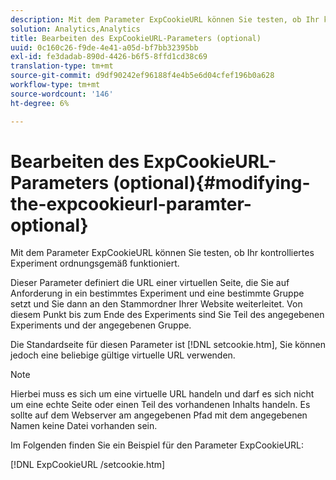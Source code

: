 ```yaml
---
description: Mit dem Parameter ExpCookieURL können Sie testen, ob Ihr kontrolliertes Experiment ordnungsgemäß funktioniert.
solution: Analytics,Analytics
title: Bearbeiten des ExpCookieURL-Parameters (optional)
uuid: 0c160c26-f9de-4e41-a05d-bf7bb32395bb
exl-id: fe3dadab-890d-4426-b6f5-8ffd1cd38c69
translation-type: tm+mt
source-git-commit: d9df90242ef96188f4e4b5e6d04cfef196b0a628
workflow-type: tm+mt
source-wordcount: '146'
ht-degree: 6%

---
```


# Bearbeiten des ExpCookieURL-Parameters (optional){#modifying-the-expcookieurl-paramter-optional}

Mit dem Parameter ExpCookieURL können Sie testen, ob Ihr kontrolliertes Experiment ordnungsgemäß funktioniert.

Dieser Parameter definiert die URL einer virtuellen Seite, die Sie auf Anforderung in ein bestimmtes Experiment und eine bestimmte Gruppe setzt und Sie dann an den Stammordner Ihrer Website weiterleitet. Von diesem Punkt bis zum Ende des Experiments sind Sie Teil des angegebenen Experiments und der angegebenen Gruppe.

Die Standardseite für diesen Parameter ist [!DNL setcookie.htm], Sie können jedoch eine beliebige gültige virtuelle URL verwenden.

>[!NOTE]
>
>Hierbei muss es sich um eine virtuelle URL handeln und darf es sich nicht um eine echte Seite oder einen Teil des vorhandenen Inhalts handeln. Es sollte auf dem Webserver am angegebenen Pfad mit dem angegebenen Namen keine Datei vorhanden sein.

Im Folgenden finden Sie ein Beispiel für den Parameter ExpCookieURL:

[!DNL ExpCookieURL /setcookie.htm]
